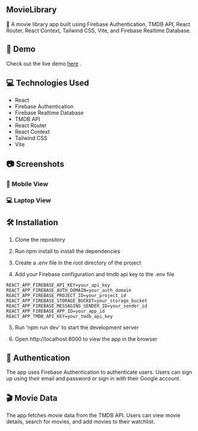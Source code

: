 ## MovieLibrary

🎥 A movie library app built using Firebase Authentication, TMDB API, React Router, React Context, Tailwind CSS, Vite, and Firebase Realtime Database.

## 🚀 Demo
Check out the live demo [here](https://cowmoovies.web.app/) .

## 💻 Technologies Used
- React
- Firebase Authentication
- Firebase Realtime Database
- TMDB API
- React Router
- React Context
- Tailwind CSS
- Vite

## 📷 Screenshots

###  📱 Mobile View

###  💻 Laptop View

## 🛠️ Installation

1. Clone the repository

2. Run npm install to install the dependencies

3. Create a .env file in the root directory of the project

4. Add your Firebase configuration and tmdb api key to the .env file

``` .env
REACT_APP_FIREBASE_API_KEY=your_api_key
REACT_APP_FIREBASE_AUTH_DOMAIN=your_auth_domain
REACT_APP_FIREBASE_PROJECT_ID=your_project_id
REACT_APP_FIREBASE_STORAGE_BUCKET=your_storage_bucket
REACT_APP_FIREBASE_MESSAGING_SENDER_ID=your_sender_id
REACT_APP_FIREBASE_APP_ID=your_app_id
REACT_APP_TMDB_API_KEY=your_tmdb_api_key
````

5. Run 'npm run dev' to start the development server

6. Open http://localhost:8000 to view the app in the browser

## 🔑 Authentication

The app uses Firebase Authentication to authenticate users. Users can sign up using their email and password or sign in with their Google account.

## 🎬 Movie Data

The app fetches movie data from the TMDB API. Users can view movie details, search for movies, and add movies to their watchlist.